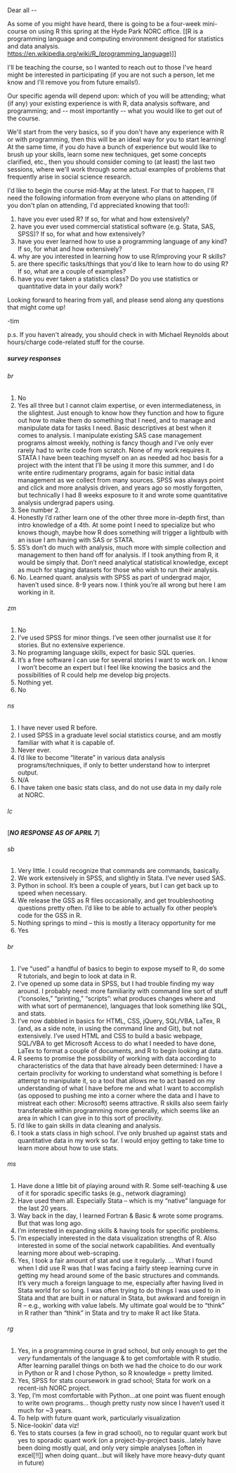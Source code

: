 



Dear all -- 

As some of you might have heard, there is going to be a four-week mini-course on using R this spring at the Hyde Park NORC office. [[R is a programming language and computing environment designed for statistics and data analysis. 
https://en.wikipedia.org/wiki/R_(programming_language)]]

I'll be teaching the course, so I wanted to reach out to those I've heard might be interested in participating (if you are not such a person, let me know and I'll remove you from future emails!). 

Our specific agenda will depend upon: which of you will be attending; what (if any) your existing experience is with R, data analysis
 software, and programming; and -- most importantly -- what you would like to get out of the course. 

We'll start from the very basics, so if you don't have any experience with R or with programming, then this will be an ideal way for you to start learning! At the same time, if you *do* have a bunch of experience but would like to brush up your skills, learn some new techniques, get some concepts clarified, etc., then you should consider coming to (at least) the last two sessions, where we'll work through some actual examples of problems that frequently arise in social science research.

I'd like to begin the course mid-May at the latest. For that to happen, I'll need the following information from everyone who plans on attending (if you don't plan on attending, I'd appreciated knowing that too!):

1. have you ever used R? If so, for what and how extensively?
2. have you ever used commercial statistical software (e.g. Stata, SAS, SPSS)? If so, for what and how extensively?
3. have you ever learned how to use a programming language of any kind? If so, for what and how extensively?
4. why are you interested in learning how to use R/improving your R skills?
5. are there specific tasks/things that you'd like to learn how to do using R? If so, what are a couple of examples?
6. have you ever taken a statistics class? Do you use statistics or quantitative data in your daily work? 

Looking forward to hearing from yall, and please send along any questions that might come up!

-tim

p.s. If you haven't already, you should check in with Michael Reynolds about hours/charge code-related stuff for the course. 



##### survey responses 


###### br

1.  No
2.  Yes all three but I cannot claim expertise, or even intermediateness, in the slightest. Just enough to know how they function and how to figure out how to make them do something that I need, and to manage and manipulate data for tasks I need.  Basic descriptives at best when it comes to analysis.  I manipulate existing SAS case management programs almost weekly, nothing is fancy though and I’ve only ever rarely had to write code from scratch. None of my work requires it.  STATA I have been teaching myself on an as needed ad hoc basis for a project with the intent that I’ll be using it more this summer, and I do write entire rudimentary programs, again for basic initial data management as we collect from many sources. SPSS was always point and click and more analysis driven, and years ago so mostly forgotten, but technically I had 8 weeks exposure to it and wrote some quantitative analysis undergrad papers using.
3.  See number 2.
4.  Honestly I’d rather learn one of the other three more in-depth first, than intro knowledge of a 4th. At some point I need to specialize but who knows though, maybe how R does something will trigger a lightbulb with an issue I am having with SAS or STATA.
5.  SS’s don’t do much with analysis, much more with simple collection and management to then hand off for analysis. If I took anything from R, it would be simply that. Don’t need analytical statistical knowledge, except as much for staging datasets for those who wish to run their analysis.
6.  No. Learned quant. analysis with SPSS as part of undergrad major, haven’t used since. 8-9 years now. I think you’re all wrong but here I am working in it.  



###### zm

1. No
2. I’ve used SPSS for minor things. I’ve seen other journalist use it for stories. But no extensive experience.
3. No programing language skills, expect for basic SQL queries.
4. It’s a free software I can use for several stories I want to work on. I know I won’t become an expert but I feel like knowing the basics and the possibilities of R could help me develop big projects.
5. Nothing yet.
6. No


###### ns

1. I have never used R before.
2. I used SPSS in a graduate level social statistics course, and am mostly familiar with what it is capable of.
3. Never ever.
4. I’d like to become “literate” in various data analysis programs/techniques, if only to better understand how to interpret output.
5. N/A
6. I have taken one basic stats class, and do not use data in my daily role at NORC.


###### lc

[***NO RESPONSE AS OF APRIL 7***]

###### sb

1.	Very little. I could recognize that commands are commands, basically.
2.	 We work extensively in SPSS, and slightly in Stata. I’ve never used SAS.
3.	Python in school. It’s been a couple of years, but I can get back up to speed when necessary.
4.	We release the GSS as R files occasionally, and get troubleshooting questions pretty often. I’d like to be able to actually fix other people’s code for the GSS in R.
5.	Nothing springs to mind – this is mostly a literacy opportunity for me
6.	Yes


###### br

1. I’ve “used” a handful of basics to begin to expose myself to R, do some R tutorials, and begin to look at data in R.
2. I’ve opened up some data in SPSS, but I had trouble finding my way around. I probably need: more familiarity with command line sort of stuff (“consoles,” “printing,” “scripts”: what produces changes where and with what sort of permanence), languages that look something like SQL, and stats.
3. I’ve now dabbled in basics for HTML, CSS, jQuery, SQL/VBA, LaTex, R (and, as a side note, in using the command line and Git), but not extensively. I’ve used HTML and CSS to build a basic webpage, SQL/VBA to get Microsoft Access to do what I needed to have done, LaTex to format a couple of documents, and R to begin looking at data.
4. R seems to promise the possibility of working with data according to characteristics of the data that have already been determined: I have a certain proclivity for working to understand what something is before I attempt to manipulate it, so a tool that allows me to act based on my understanding of what I have before me and what I want to accomplish (as opposed to pushing me into a corner where the data and I have to mistreat each other: Microsoft) seems attractive. R skills also seem fairly transferable within programming more generally, which seems like an area in which I can give in to this sort of proclivity.
5. I’d like to gain skills in data cleaning and analysis.
6. I took a stats class in high school. I’ve only brushed up against stats and quantitative data in my work so far. I would enjoy getting to take time to learn more about how to use stats.



###### ms

1. Have done a little bit of playing around with R.  Some self-teaching & use of it for sporadic specific tasks (e.g., network diagraming)
2. Have used them all.  Especially Stata – which is my “native” language for the last 20 years.
3. Way back in the day, I learned Fortran & Basic & wrote some programs.  But that was long ago.
4. I’m interested in expanding skills & having tools for specific problems.  
5. I’m especially interested in the data visualization strengths of R.  Also interested in some of the social network capabilities.  And eventually learning more about web-scraping.
6.  Yes, I took a fair amount of stat and use it regularly. ... What I found when I did use R was that I was facing a fairly steep learning curve in getting my head around some of the basic structures and commands.  It’s very much a foreign language to me, especially after having lived in Stata world for so long.  I was often trying to do things I was used to in Stata and that are built in or natural in Stata, but awkward and foreign in R – e.g., working with value labels.  My ultimate goal would be to “think” in R rather than “think” in Stata and try to make R act like Stata.


###### rg

1. Yes, in a programming course in grad school, but only enough to get the *very* fundamentals of the language & to get comfortable with R studio. After learning parallel things on both we had the choice to do our work in Python or R and I chose Python, so R knowledge = pretty limited.
2. Yes, SPSS for stats coursework in grad school; Stata for work on a recent-ish NORC project.
3. Yep, I’m most comfortable with Python…at one point was fluent enough to write own programs… though pretty rusty now since I haven’t used it much for ~3 years.
4. To help with future quant work, particularly visualization
5. Nice-lookin’ data viz!
6. Yes to stats courses (a few in grad school), no to regular quant work but yes to sporadic quant work (on a project-by-project basis…lately have been doing mostly qual, and only very simple analyses [often in excel[!!]] when doing quant…but will likely have more heavy-duty quant in future)

